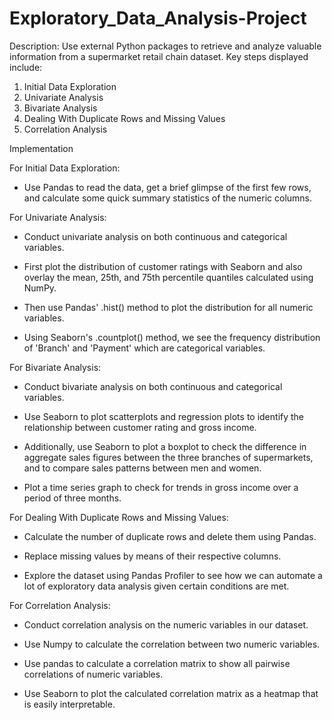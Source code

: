 # Exploratory_Data_Analysis-Project
Description:
Use external Python packages to retrieve and analyze valuable information from a supermarket retail chain dataset.
Key steps displayed  include:

1. Initial Data Exploration
2. Univariate Analysis
3. Bivariate Analysis
4. Dealing With Duplicate Rows and Missing Values
5. Correlation Analysis




Implementation




For Initial Data Exploration:

- Use Pandas to read the data, get a brief glimpse of the first few rows, and calculate some quick summary statistics of the numeric columns.




For Univariate Analysis:

- Conduct univariate analysis on both continuous and categorical variables.

- First plot the distribution of customer ratings with Seaborn and also overlay the mean, 25th, and 75th percentile quantiles calculated using NumPy.

- Then use Pandas' .hist() method to plot the distribution for all numeric variables.

- Using Seaborn's .countplot() method, we see the frequency distribution of 'Branch' and 'Payment' which are categorical variables.




For Bivariate Analysis:

- Conduct bivariate analysis on both continuous and categorical variables.

- Use Seaborn to plot scatterplots and regression plots to identify the relationship between customer rating and gross income.

- Additionally, use Seaborn to plot a boxplot to check the difference in aggregate sales figures between the three branches of supermarkets, and to compare sales patterns between men and women.

- Plot a time series graph to check for trends in gross income over a period of three months.




For Dealing With Duplicate Rows and Missing Values:

- Calculate the number of duplicate rows and delete them using Pandas.

- Replace missing values by means of their respective columns.

- Explore the dataset using Pandas Profiler to see how we can automate a lot of exploratory data analysis given certain conditions are met.




For Correlation Analysis:

- Conduct correlation analysis on the numeric variables in our dataset.

- Use Numpy to calculate the correlation between two numeric variables.

- Use pandas to calculate a correlation matrix to show all pairwise correlations of numeric variables.

- Use Seaborn to plot the calculated correlation matrix as a heatmap that is easily interpretable.
